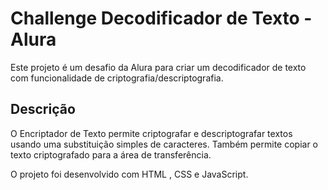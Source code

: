 # Challenge Decodificador de Texto - Alura

Este projeto é um desafio da Alura para criar um decodificador de texto com funcionalidade de criptografia/descriptografia.

## Descrição

O Encriptador de Texto permite criptografar e descriptografar textos usando uma substituição simples de caracteres. Também permite copiar o texto criptografado para a área de transferência.

 O projeto foi desenvolvido com HTML , CSS e JavaScript.
